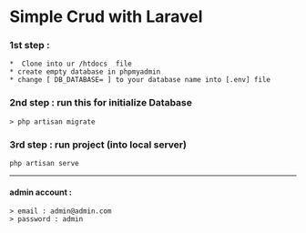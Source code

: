 # Simple Crud with Laravel

### 1st step : 
    *  Clone into ur /htdocs  file
    * create empty database in phpmyadmin
    * change [ DB_DATABASE= ] to your database name into [.env] file
### 2nd step : run this for initialize Database 
    > php artisan migrate
### 3rd step :  run project (into local server)
    php artisan serve
------------------------------------------------------------
#### admin account : 
    > email : admin@admin.com
    > password : admin
    


